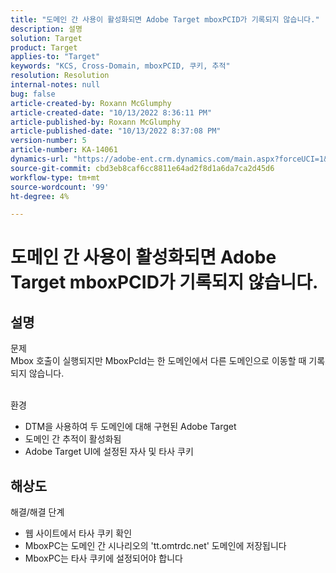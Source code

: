 ```yaml
---
title: "도메인 간 사용이 활성화되면 Adobe Target mboxPCID가 기록되지 않습니다."
description: 설명
solution: Target
product: Target
applies-to: "Target"
keywords: "KCS, Cross-Domain, mboxPCID, 쿠키, 추적"
resolution: Resolution
internal-notes: null
bug: false
article-created-by: Roxann McGlumphy
article-created-date: "10/13/2022 8:36:11 PM"
article-published-by: Roxann McGlumphy
article-published-date: "10/13/2022 8:37:08 PM"
version-number: 5
article-number: KA-14061
dynamics-url: "https://adobe-ent.crm.dynamics.com/main.aspx?forceUCI=1&pagetype=entityrecord&etn=knowledgearticle&id=3513a2ab-364b-ed11-bba1-000d3a3064b8"
source-git-commit: cbd3eb8caf6cc8811e64ad2f8d1a6da7ca2d45d6
workflow-type: tm+mt
source-wordcount: '99'
ht-degree: 4%

---
```


# 도메인 간 사용이 활성화되면 Adobe Target mboxPCID가 기록되지 않습니다.

## 설명

문제<br>
Mbox 호출이 실행되지만 MboxPcId는 한 도메인에서 다른 도메인으로 이동할 때 기록되지 않습니다.


<br>환경<br>
- DTM을 사용하여 두 도메인에 대해 구현된 Adobe Target
- 도메인 간 추적이 활성화됨
- Adobe Target UI에 설정된 자사 및 타사 쿠키



## 해상도

해결/해결 단계
- 웹 사이트에서 타사 쿠키 확인
- MboxPC는 도메인 간 시나리오의 &#39;tt.omtrdc.net&#39; 도메인에 저장됩니다
- MboxPC는 타사 쿠키에 설정되어야 합니다





